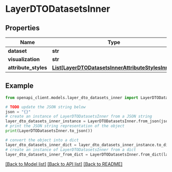 # LayerDTODatasetsInner


## Properties

Name | Type | Description | Notes
------------ | ------------- | ------------- | -------------
**dataset** | **str** |  | 
**visualization** | **str** |  | [optional] 
**attribute_styles** | [**List[LayerDTODatasetsInnerAttributeStylesInner]**](LayerDTODatasetsInnerAttributeStylesInner.md) |  | [optional] 

## Example

```python
from openapi_client.models.layer_dto_datasets_inner import LayerDTODatasetsInner

# TODO update the JSON string below
json = "{}"
# create an instance of LayerDTODatasetsInner from a JSON string
layer_dto_datasets_inner_instance = LayerDTODatasetsInner.from_json(json)
# print the JSON string representation of the object
print(LayerDTODatasetsInner.to_json())

# convert the object into a dict
layer_dto_datasets_inner_dict = layer_dto_datasets_inner_instance.to_dict()
# create an instance of LayerDTODatasetsInner from a dict
layer_dto_datasets_inner_from_dict = LayerDTODatasetsInner.from_dict(layer_dto_datasets_inner_dict)
```
[[Back to Model list]](../README.md#documentation-for-models) [[Back to API list]](../README.md#documentation-for-api-endpoints) [[Back to README]](../README.md)



